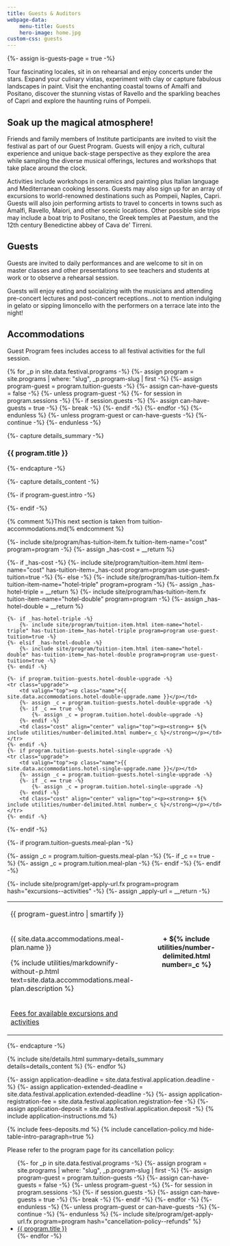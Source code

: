 ```yaml
---
title: Guests & Auditors
webpage-data:
    menu-title: Guests
    hero-image: home.jpg
custom-css: guests
---
```

{%- assign is-guests-page = true -%}

<section class="standard-block" markdown="1">

Tour fascinating locales, sit in on rehearsal and enjoy concerts under the stars. Expand your culinary vistas, experiment with clay or capture fabulous landscapes in paint. Visit the enchanting coastal towns of Amalfi and Positano, discover the stunning vistas of Ravello and the sparkling beaches of Capri and explore the haunting ruins of Pompeii.

## Soak up the magical atmosphere!

Friends and family members of Institute participants are invited to visit the festival as part of our Guest Program.  Guests will enjoy a rich, cultural experience and unique back-stage perspective as they explore the area while sampling the diverse musical offerings, lectures and workshops that take place around the clock.

Activities include workshops in ceramics and painting plus Italian language and Mediterranean cooking lessons. Guests may also sign up for an array of excursions to world-renowned destinations such as Pompeii, Naples, Capri. Guests will also join performing artists to travel to concerts in towns such as Amalfi, Ravello, Maiori, and other scenic locations. Other possible side trips may include a boat trip to Positano, the Greek temples at Paestum, and the 12th century Benedictine abbey of Cava de' Tirreni.

## Guests

Guests are invited to daily performances and are welcome to sit in on master classes and other presentations to see teachers and students at work or to observe a rehearsal session.

Guests will enjoy eating and socializing with the musicians and attending pre-concert lectures and post-concert receptions…not to mention indulging in gelato or sipping limoncello with the performers on a terrace late into the night!


## Accommodations

Guest Program fees includes access to all festival activities for the full session.

{% for _p in site.data.festival.programs -%}
    {%- assign program = site.programs | where: "slug", _p.program-slug | first -%}
    {%- assign program-guest = program.tuition-guests -%}
    {%- assign can-have-guests = false -%}
    {%- unless program-guest -%}
        {%- for session in program.sessions -%}
            {%- if session.guests -%}
                {%- assign can-have-guests = true -%}
                {%- break -%}
            {%- endif -%}
        {%- endfor -%}
    {%- endunless %}
    {%- unless program-guest or can-have-guests -%}
        {%- continue -%}
    {%- endunless -%}

{%- capture details_summary -%}
<h3>{{ program.title }}</h3>
{%- endcapture -%}

{%- capture details_content -%}
<table>
<tbody>

{%- if program-guest.intro -%}
<tr><td colspan="2"><p>{{ program-guest.intro | smartify }}</p></td></tr>
{%- endif -%}

{% comment %}This next section is taken from tuition-accommodations.md{% endcomment %}


{%- include site/program/has-tuition-item.fx tuition-item-name="cost" program=program -%}
{%- assign _has-cost = __return %}

{%- if _has-cost -%}
    {%- include site/program/tuition-item.html item-name="cost" has-tuition-item=_has-cost program=program use-guest-tuition=true -%}
{%- else -%}
    {%- include site/program/has-tuition-item.fx tuition-item-name="hotel-triple" program=program -%}
    {%- assign _has-hotel-triple = __return %}
    {%- include site/program/has-tuition-item.fx tuition-item-name="hotel-double" program=program -%}
    {%- assign _has-hotel-double = __return %}

    {%- if _has-hotel-triple -%}
        {%- include site/program/tuition-item.html item-name="hotel-triple" has-tuition-item=_has-hotel-triple program=program use-guest-tuition=true -%}
    {%- elsif _has-hotel-double -%}
        {%- include site/program/tuition-item.html item-name="hotel-double" has-tuition-item=_has-hotel-double program=program use-guest-tuition=true -%}
    {%- endif -%}

    {%- if program.tuition-guests.hotel-double-upgrade -%}
    <tr class="upgrade">
        <td valign="top"><p class="name">{{ site.data.accommodations.hotel-double-upgrade.name }}</p></td>
        {%- assign _c = program.tuition-guests.hotel-double-upgrade -%}
        {%- if _c == true -%}
            {%- assign _c = program.tuition.hotel-double-upgrade -%}
        {%- endif -%}
        <td class="cost" align="center" valign="top"><p><strong>+ ${% include utilities/number-delimited.html number=_c %}</strong></p></td>
    </tr>
    {%- endif -%}
    {%- if program.tuition-guests.hotel-single-upgrade -%}
    <tr class="upgrade">
        <td valign="top"><p class="name">{{ site.data.accommodations.hotel-single-upgrade.name }}</p></td>
        {%- assign _c = program.tuition-guests.hotel-single-upgrade -%}
        {%- if _c == true -%}
            {%- assign _c = program.tuition.hotel-single-upgrade -%}
        {%- endif -%}
        <td class="cost" align="center" valign="top"><p><strong>+ ${% include utilities/number-delimited.html number=_c %}</strong></p></td>
    </tr>
    {%- endif -%}
{%- endif -%}

{%- if program.tuition-guests.meal-plan -%}
<tr class="base">
    <td>
        <p class="name">{{ site.data.accommodations.meal-plan.name }}</p>
        <p class="description">{% include utilities/markdownify-without-p.html text=site.data.accommodations.meal-plan.description %}</p>
    </td>
    {%- assign _c = program.tuition-guests.meal-plan -%}
    {%- if _c == true -%}
        {%- assign _c = program.tuition.meal-plan -%}
    {%- endif -%}
    <td class="cost" align="center" valign="top"><p><strong>+ ${% include utilities/number-delimited.html number=_c %}</strong></p></td>
</tr>
{%- endif -%}

{%- include site/program/get-apply-url.fx program=program hash="excursions--activities" -%}
{%- assign _apply-url = __return -%}
<tr class="base"><td><p><a href="{{ _apply-url }}">Fees for available excursions and activities</a></p>
</td></tr>
</tbody>
</table>
{%- endcapture -%}

{% include site/details.html summary=details_summary details=details_content %}
{%- endfor %}

{%- assign application-deadline = site.data.festival.application.deadline -%}
{%- assign application-extended-deadline = site.data.festival.application.extended-deadline -%}
{%- assign application-registration-fee = site.data.festival.application.registration-fee -%}
{%- assign application-deposit = site.data.festival.application.deposit -%}
{% include application-instructions.md %}

{% include fees-deposits.md %}
{% include cancellation-policy.md hide-table-intro-paragraph=true %}

Please refer to the program page for its cancellation policy:

<ul>
{%- for _p in site.data.festival.programs -%}
    {%- assign program = site.programs | where: "slug", _p.program-slug | first -%}
    {%- assign program-guest = program.tuition-guests -%}
    {%- assign can-have-guests = false -%}
    {%- unless program-guest -%}
        {%- for session in program.sessions -%}
            {%- if session.guests -%}
                {%- assign can-have-guests = true -%}
                {%- break -%}
            {%- endif -%}
        {%- endfor -%}
    {%- endunless -%}
    {%- unless program-guest or can-have-guests -%}
        {%- continue -%}
    {%- endunless %}
{%- include site/program/get-apply-url.fx program=program hash="cancellation-policy--refunds" %}
<li><a href="{{ __return }}">{{ program.title }}</a></li>
{%- endfor -%}
</ul>

</section>